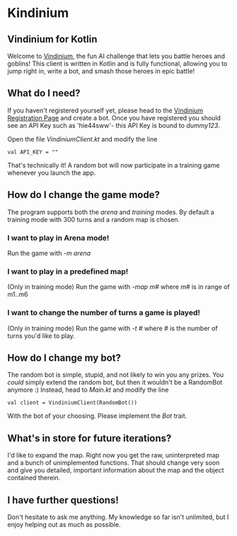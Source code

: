 # Kindinium

## Vindinium for Kotlin

Welcome to [Vindinium](vindinium.org), the fun AI challenge that lets you battle heroes and goblins!
This client is written in Kotlin and is fully functional, allowing you to jump right in, write a bot,
and smash those heroes in epic battle!

## What do I need?

If you haven't registered yourself yet, please head to the [Vindinium Registration Page](http://vindinium.org/register)
and create a bot. Once you have registered you should see an API Key such as 'hie44sww'- this API Key
is bound to *dummy123*.

Open the file *VindiniumClient.kt* and modify the line

    val API_KEY = ""
   
That's technically it! A random bot will now participate in a training game whenever you launch the app.

## How do I change the game mode?

The program supports both the *arena* and *training* modes. By default a training mode with 300
turns and a random map is chosen.

### I want to play in Arena mode!

Run the game with *-m arena*

### I want to play in a predefined map!

(Only in training mode) Run the game with *-map m#* where m# is in range of m1..m6

### I want to change the number of turns a game is played!

(Only in training mode) Run the game with *-t #* where # is the number of turns you'd like to play.

## How do I change my bot?

The random bot is simple, stupid, and not likely to win you any prizes. You *could* simply extend
the random bot, but then it wouldn't be a RandomBot anymore :) Instead, head to *Main.kt* and
modify the line

    val client = VindiniumClient(RandomBot())
   
With the bot of your choosing. Please implement the *Bot* trait.

## What's in store for future iterations?

I'd like to expand the map. Right now you get the raw, uninterpreted map and a bunch of unimplemented functions.
That should change very soon and give you detailed, important information about the map and the object
contained therein.

## I have further questions!

Don't hesitate to ask me anything. My knowledge so far isn't unlimited, but I enjoy helping out
as much as possible.